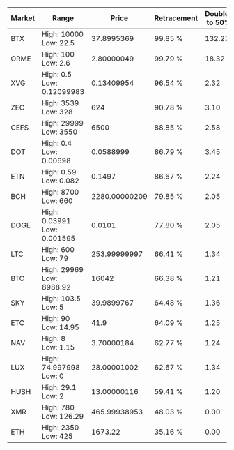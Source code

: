 | Market | Range | Price| Retracement | Doubles to 50% |
| --- | --- | --- | --- | --- |
| BTX | High: 10000<br />Low: 22.5 | 37.8995369 | 99.85 % | 132.22 |
| ORME | High: 100<br />Low: 2.6 | 2.80000049 | 99.79 % | 18.32 |
| XVG | High: 0.5<br />Low: 0.12099983 | 0.13409954 | 96.54 % | 2.32 |
| ZEC | High: 3539<br />Low: 328 | 624 | 90.78 % | 3.10 |
| CEFS | High: 29999<br />Low: 3550 | 6500 | 88.85 % | 2.58 |
| DOT | High: 0.4<br />Low: 0.00698 | 0.0588999 | 86.79 % | 3.45 |
| ETN | High: 0.59<br />Low: 0.082 | 0.1497 | 86.67 % | 2.24 |
| BCH | High: 8700<br />Low: 660 | 2280.00000209 | 79.85 % | 2.05 |
| DOGE | High: 0.03991<br />Low: 0.001595 | 0.0101 | 77.80 % | 2.05 |
| LTC | High: 600<br />Low: 79 | 253.99999997 | 66.41 % | 1.34 |
| BTC | High: 29969<br />Low: 8988.92 | 16042 | 66.38 % | 1.21 |
| SKY | High: 103.5<br />Low: 5 | 39.9899767 | 64.48 % | 1.36 |
| ETC | High: 90<br />Low: 14.95 | 41.9 | 64.09 % | 1.25 |
| NAV | High: 8<br />Low: 1.15 | 3.70000184 | 62.77 % | 1.24 |
| LUX | High: 74.997998<br />Low: 0 | 28.00001002 | 62.67 % | 1.34 |
| HUSH | High: 29.1<br />Low: 2 | 13.00000116 | 59.41 % | 1.20 |
| XMR | High: 780<br />Low: 126.29 | 465.99938953 | 48.03 % | 0.00 |
| ETH | High: 2350<br />Low: 425 | 1673.22 | 35.16 % | 0.00 |
